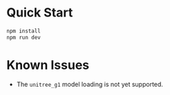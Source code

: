 # Quick Start

```bash
npm install
npm run dev
```


# Known Issues

- The `unitree_g1` model loading is not yet supported.
